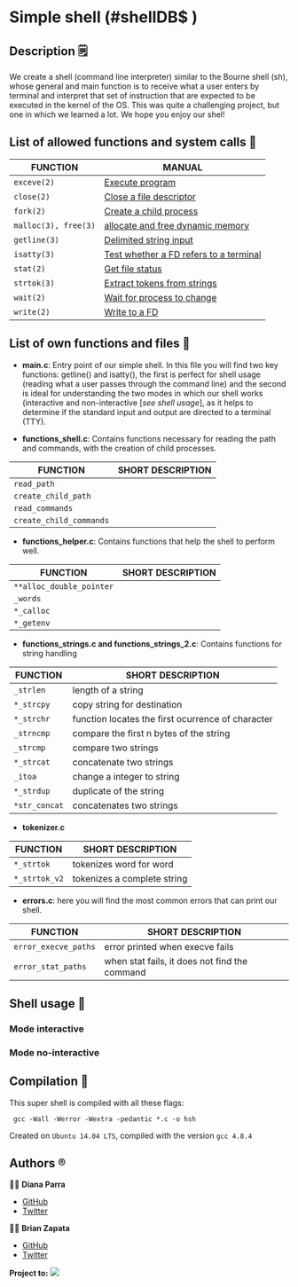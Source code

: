 # Simple shell (#shellDB$ ) 
## Description :spiral_notepad:

We create a shell (command line interpreter) similar to the Bourne shell (sh), whose general and main function is to receive what a user enters by terminal and interpret that set of instruction that are expected to be executed in the kernel of the OS.
This was quite a challenging project, but one in which we learned a lot. We hope you enjoy our shel!


## List of allowed functions and system calls :pushpin:


|     FUNCTION       |         MANUAL                  |
|--------------------|---------------------------------|
|`exceve(2)`         |[Execute program](https://man7.org/linux/man-pages/man2/execve.2.html)                         |
|`close(2)`          |[Close a file descriptor](https://man7.org/linux/man-pages/man2/close.2.html)   |
|`fork(2)`           |[Create a child process](https://man7.org/linux/man-pages/man2/fork.2.html)    |
|`malloc(3), free(3)`|[allocate and free dynamic memory](https://man7.org/linux/man-pages/man3/free.3.html)    |
|`getline(3)`        |[Delimited string input](https://man7.org/linux/man-pages/man3/getline.3.html) |
|`isatty(3)`         |[Test whether a FD refers to a terminal](https://man7.org/linux/man-pages/man3/isatty.3.html)  |
|`stat(2)`           |[Get file status](https://man7.org/linux/man-pages/man2/lstat.2.html)                          |
|`strtok(3)`         |[Extract tokens from strings](https://man7.org/linux/man-pages/man3/strtok.3.html)  |
|`wait(2)`           |[Wait for process to change](https://man7.org/linux/man-pages/man2/waitid.2.html)  |
|`write(2)`          |[Write to a FD](https://man7.org/linux/man-pages/man2/write.2.html)                          |


## List of own functions and files :ledger:
* **main.c**: Entry point of our simple shell. In this file you will find two key functions: getline() and isatty(), the first is perfect for shell usage (reading what a user passes through the command line) and the second is ideal for understanding the two modes in which our shell works (interactive and non-interactive [*see shell usage*], as it helps to determine if the standard input and output are directed to a terminal (TTY).

* **functions_shell.c**: Contains functions necessary for reading the path and commands, with the creation of child processes.


|     FUNCTION       |     SHORT DESCRIPTION           |
|--------------------|---------------------------------|
|`read_path`             |                             |
|`create_child_path` |                                 |
|`read_commands`         |                             |
|`create_child_commands`   |                          |


* **functions_helper.c**: Contains functions that help the shell to perform well.


|     FUNCTION       |     SHORT DESCRIPTION           |
|--------------------|---------------------------------|
|`**alloc_double_pointer`    |                         |
|`_words` |                                 |
|`*_calloc`         |                             |
|`*_getenv`   |                           |


* **functions_strings.c and functions_strings_2.c**: Contains functions for string handling


|     FUNCTION       |        SHORT DESCRIPTION         |
|--------------------|---------------------------------|
|`_strlen`           | length of a string                |
|`*_strcpy`           | copy string for destination      |
|`*_strchr`           | function locates the first ocurrence of character                                                |
|`_strncmp`          | compare the first n bytes of the string|
|`_strcmp`           | compare two strings                 |
|`*_strcat`          | concatenate two strings             |
|`_itoa`             | change a integer to string          |
|`*_strdup`          | duplicate of the string            |
|`*str_concat`       | concatenates two strings           |


* **tokenizer.c**


|     FUNCTION       |     SHORT DESCRIPTION           |
|--------------------|---------------------------------|
|`*_strtok`    | tokenizes word for word               |
|`*_strtok_v2` | tokenizes a complete string           |


* **errors.c**: here you will find the most common errors that can print our shell.


|     FUNCTION       |     SHORT DESCRIPTION           |
|--------------------|---------------------------------|
|`error_execve_paths` | error printed when execve fails |
|`error_stat_paths` | when stat fails, it does not find the command    |


## Shell usage :memo:
### Mode interactive

### Mode no-interactive

## Compilation :checkered_flag:

This super shell is compiled with all these flags:
   
     gcc -Wall -Werror -Wextra -pedantic *.c -o hsh

Created on `Ubuntu 14.04 LTS`, compiled with the version `gcc 4.8.4`

## Authors :registered:
:woman_technologist: **Diana Parra**
* [GitHub](https://github.com/dianaparr)
* [Twitter](https://twitter.com/dianaparra017)

:man_technologist: **Brian Zapata**
* [GitHub](https://github.com/brian-1989)
* [Twitter](https://twitter.com/BrianZa03390210)

**Project to:** 
![](https://www.holbertonschool.com/holberton-logo.png)

